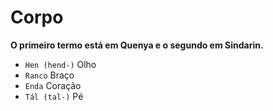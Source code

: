 # Corpo

**O primeiro termo está em Quenya e o segundo em Sindarin.**

-   `Hen (hend-)` Olho
-   `Ranco` Braço
-   `Enda` Coração
-   `Tál (tal-)` Pé
